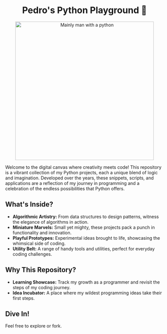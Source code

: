 <h1 align="center">
  Pedro's Python Playground 🐍
</h1>
<div align="center">
  <img alt="Mainly man with a python" src="https://www.mediastorehouse.com.au/p/164/head-keeper-snake-london-zoo-1896-32219284.jpg" width="440" />
</div>
<p>
<p/>

Welcome to the digital canvas where creativity meets code! This repository is a vibrant collection of my Python projects, each a unique blend of logic and imagination. Developed over the years, these snippets, scripts, and applications are a reflection of my journey in programming and a celebration of the endless possibilities that Python offers.

## What's Inside?

- **Algorithmic Artistry:** From data structures to design patterns, witness the elegance of algorithms in action.
- **Miniature Marvels:** Small yet mighty, these projects pack a punch in functionality and innovation.
- **Playful Prototypes:** Experimental ideas brought to life, showcasing the whimsical side of coding.
- **Utility Belt:** A range of handy tools and utilities, perfect for everyday coding challenges.

## Why This Repository? 

- **Learning Showcase:** Track my growth as a programmer and revisit the steps of my coding journey.
- **Idea Incubator:** A place where my wildest programming ideas take their first steps.

## Dive In!

Feel free to explore or fork.
